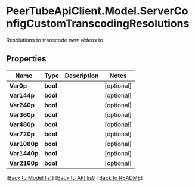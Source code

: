 # PeerTubeApiClient.Model.ServerConfigCustomTranscodingResolutions
Resolutions to transcode _new videos_ to

## Properties

Name | Type | Description | Notes
------------ | ------------- | ------------- | -------------
**Var0p** | **bool** |  | [optional] 
**Var144p** | **bool** |  | [optional] 
**Var240p** | **bool** |  | [optional] 
**Var360p** | **bool** |  | [optional] 
**Var480p** | **bool** |  | [optional] 
**Var720p** | **bool** |  | [optional] 
**Var1080p** | **bool** |  | [optional] 
**Var1440p** | **bool** |  | [optional] 
**Var2160p** | **bool** |  | [optional] 

[[Back to Model list]](../README.md#documentation-for-models) [[Back to API list]](../README.md#documentation-for-api-endpoints) [[Back to README]](../README.md)

